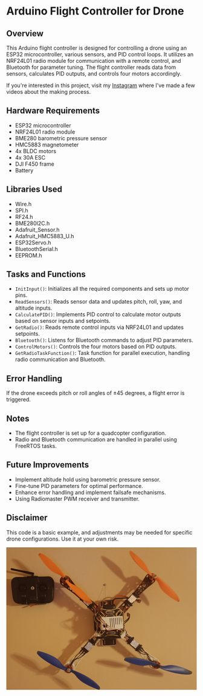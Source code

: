 # Arduino Flight Controller for Drone

## Overview

This Arduino flight controller is designed for controlling a drone using an ESP32 microcontroller, various sensors, and PID control loops. It utilizes an NRF24L01 radio module for communication with a remote control, and Bluetooth for parameter tuning. The flight controller reads data from sensors, calculates PID outputs, and controls four motors accordingly.

If you're interested in this project, visit my [Instagram](https://www.instagram.com/pan.string/) where I've made a few videos about the making process.

## Hardware Requirements

- ESP32 microcontroller
- NRF24L01 radio module
- BME280 barometric pressure sensor
- HMC5883 magnetometer
- 4x BLDC motors
- 4x 30A ESC
- DJI F450 frame
- Battery

## Libraries Used

- Wire.h
- SPI.h
- RF24.h
- BME280I2C.h
- Adafruit_Sensor.h
- Adafruit_HMC5883_U.h
- ESP32Servo.h
- BluetoothSerial.h
- EEPROM.h

## Tasks and Functions

- `InitInput()`: Initializes all the required components and sets up motor pins.
- `ReadSensors()`: Reads sensor data and updates pitch, roll, yaw, and altitude inputs.
- `CalculatePID()`: Implements PID control to calculate motor outputs based on sensor inputs and setpoints.
- `GetRadio()`: Reads remote control inputs via NRF24L01 and updates setpoints.
- `Bluetooth()`: Listens for Bluetooth commands to adjust PID parameters.
- `ControlMotors()`: Controls the four motors based on PID outputs.
- `GetRadioTaskFunction()`: Task function for parallel execution, handling radio communication and Bluetooth.

## Error Handling

If the drone exceeds pitch or roll angles of ±45 degrees, a flight error is triggered.

## Notes

- The flight controller is set up for a quadcopter configuration.
- Radio and Bluetooth communication are handled in parallel using FreeRTOS tasks.

## Future Improvements

- Implement altitude hold using barometric pressure sensor.
- Fine-tune PID parameters for optimal performance.
- Enhance error handling and implement failsafe mechanisms.
- Using Radiomaster PWM receiver and transmitter.

## Disclaimer

This code is a basic example, and adjustments may be needed for specific drone configurations. Use it at your own risk.

![Project Image](image.jpg)
